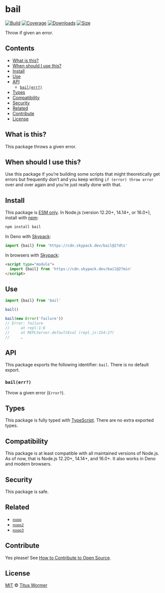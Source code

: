 # bail

[![Build][build-badge]][build]
[![Coverage][coverage-badge]][coverage]
[![Downloads][downloads-badge]][downloads]
[![Size][size-badge]][size]

Throw if given an error.

## Contents

*   [What is this?](readme.md##what-is-this)
*   [When should I use this?](readme.md##when-should-i-use-this)
*   [Install](readme.md##install)
*   [Use](readme.md##use)
*   [API](readme.md##api)
    *   [`bail(err?)`](#bailerr)
*   [Types](readme.md##types)
*   [Compatibility](readme.md##compatibility)
*   [Security](readme.md##security)
*   [Related](readme.md##related)
*   [Contribute](readme.md##contribute)
*   [License](readme.md##license)

## What is this?

This package throws a given error.

## When should I use this?

Use this package if you’re building some scripts that might theoretically get
errors but frequently don’t and you keep writing `if (error) throw error` over
and over again and you’re just really done with that.

## Install

This package is [ESM only][esm].
In Node.js (version 12.20+, 14.14+, or 16.0+), install with [npm][]:

```sh
npm install bail
```

In Deno with [Skypack][]:

```js
import {bail} from 'https://cdn.skypack.dev/bail@2?dts'
```

In browsers with [Skypack][]:

```html
<script type="module">
  import {bail} from 'https://cdn.skypack.dev/bail@2?min'
</script>
```

## Use

```js
import {bail} from 'bail'

bail()

bail(new Error('failure'))
// Error: failure
//     at repl:1:6
//     at REPLServer.defaultEval (repl.js:154:27)
//     …
```

## API

This package exports the following identifier: `bail`.
There is no default export.

### `bail(err?)`

Throw a given error (`Error?`).

## Types

This package is fully typed with [TypeScript][].
There are no extra exported types.

## Compatibility

This package is at least compatible with all maintained versions of Node.js.
As of now, that is Node.js 12.20+, 14.14+, and 16.0+.
It also works in Deno and modern browsers.

## Security

This package is safe.

## Related

*   [`noop`][noop]
*   [`noop2`][noop2]
*   [`noop3`][noop3]

## Contribute

Yes please!
See [How to Contribute to Open Source][contribute].

## License

[MIT][license] © [Titus Wormer][author]

<!-- Definitions -->

[build-badge]: https://github.com/wooorm/bail/workflows/main/badge.svg

[build]: https://github.com/wooorm/bail/actions

[coverage-badge]: https://img.shields.io/codecov/c/github/wooorm/bail.svg

[coverage]: https://codecov.io/github/wooorm/bail

[downloads-badge]: https://img.shields.io/npm/dm/bail.svg

[downloads]: https://www.npmjs.com/package/bail

[size-badge]: https://img.shields.io/bundlephobia/minzip/bail.svg

[size]: https://bundlephobia.com/result?p=bail

[npm]: https://docs.npmjs.com/cli/install

[skypack]: https://www.skypack.dev

[license]: license

[author]: https://wooorm.com

[esm]: https://gist.github.com/sindresorhus/a39789f98801d908bbc7ff3ecc99d99c

[typescript]: https://www.typescriptlang.org

[contribute]: https://opensource.guide/how-to-contribute/

[noop]: https://www.npmjs.com/package/noop

[noop2]: https://www.npmjs.com/package/noop2

[noop3]: https://www.npmjs.com/package/noop3
